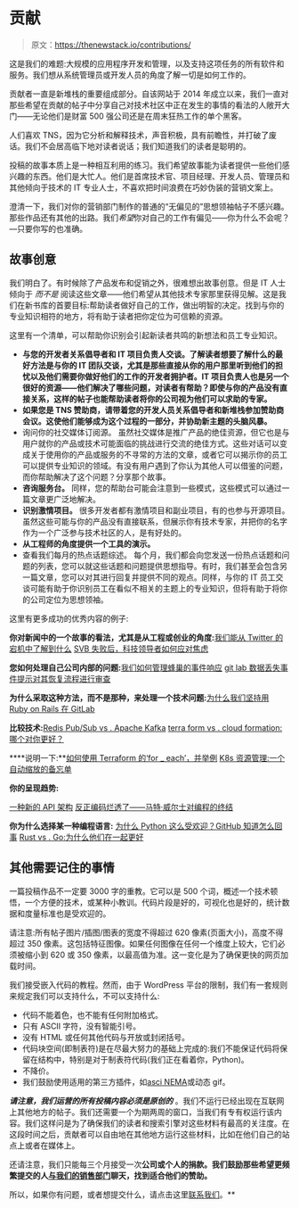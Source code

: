 # 贡献

> 原文：<https://thenewstack.io/contributions/>

这是我们的难题:大规模的应用程序开发和管理，以及支持这项任务的所有软件和服务。我们想从系统管理员或开发人员的角度了解一切是如何工作的。

贡献者一直是新堆栈的重要组成部分。自该网站于 2014 年成立以来，我们一直对那些希望在贡献的帖子中分享自己对技术社区中正在发生的事情的看法的人敞开大门——无论他们是财富 500 强公司还是在周末狂热工作的单个黑客。

人们喜欢 TNS，因为它分析和解释技术，声音积极，具有前瞻性，并打破了废话。我们不会居高临下地对读者说话；我们知道我们的读者是聪明的。

投稿的故事本质上是一种相互利用的练习。我们希望故事能为读者提供一些他们感兴趣的东西。他们是大忙人。他们是首席技术官、项目经理、开发人员、管理员和其他倾向于技术的 IT 专业人士，不喜欢把时间浪费在巧妙伪装的营销文案上。

澄清一下，我们对你的营销部门制作的普通的“无偏见的”思想领袖帖子不感兴趣。那些作品还有其他的出路。我们*希望*你对自己的工作有偏见——你为什么不会呢？—只要你写的也准确。

## 故事创意

我们明白了。有时候除了产品发布和促销之外，很难想出故事创意。但是 IT 人士倾向于 *而不是* 阅读这些文章——他们希望从其他技术专家那里获得见解。这是我们在新书库的首要目标:帮助读者做好自己的工作，做出明智的决定。找到与你的专业知识相符的地方，将有助于读者把你定位为可信赖的资源。

这里有一个清单，可以帮助你识别会引起新读者共鸣的新想法和员工专业知识。

*   **与您的开发者关系倡导者和 IT 项目负责人交谈。了解读者想要了解什么的最好方法是与你的 IT 团队交谈，尤其是那些直接从你的用户那里听到他们的担忧以及他们需要你做好他们的工作的开发者拥护者。IT 项目负责人也是另一个很好的资源——他们解决了哪些问题，对读者有帮助？即使与你的产品没有直接关系，这样的帖子也能帮助读者将你的公司视为他们可以求助的专家。**
*   **如果您是 TNS 赞助商，请带着您的开发人员关系倡导者和新堆栈参加赞助商会议。这使他们能够成为这个过程的一部分，并协助新主题的头脑风暴。**
*   询问你的社交媒体订阅源。 虽然社交媒体是推广产品的绝佳资源，但它也是与用户就你的产品或技术可能面临的挑战进行交流的绝佳方式。这些对话可以变成关于使用你的产品或服务的不寻常的方法的文章，或者它可以揭示你的员工可以提供专业知识的领域。有没有用户遇到了你认为其他人可以借鉴的问题，而你帮助解决了这个问题？分享那个故事。
*   **咨询服务台。** 同样，您的帮助台可能会注意到一些模式，这些模式可以通过一篇文章更广泛地解决。
*   **识别激情项目。** 很多开发者都有激情项目和副业项目，有的也参与开源项目。虽然这些可能与你的产品没有直接联系，但展示你有技术专家，并把你的名字作为一个广泛参与技术社区的人，是有好处的。
*   **从工程师的角度提供一个工具的演示。**
*   查看我们每月的热点话题综述。 每个月，我们都会向您发送一份热点话题和问题的列表，您可以就这些话题和问题提供思想指导。有时，我们甚至会包含另一篇文章，您可以对其进行回复并提供不同的观点。同样，与你的 IT 员工交谈可能有助于你识别员工在看似不相关的主题上的专业知识，但将有助于将你的公司定位为思想领袖。

这里有更多成功的优秀内容的例子:

**你对新闻中的一个故事的看法，尤其是从工程或创业的角度:**[我们能从 Twitter 的宕机中了解到什么](https://thenewstack.io/what-we-can-learn-from-twitters-outages/) [SVB 失败后，科技领导者如何应对焦虑](https://thenewstack.io/how-tech-leaders-are-managing-anxieties-after-svb-failure/)

**您如何处理自己公司内部的问题:**[我们如何管理蜂巢的事件响应](https://thenewstack.io/how-we-manage-incident-response-at-honeycomb/) [git lab 数据丢失事件提示对其恢复流程进行审查](https://thenewstack.io/minimal-data-loss-gitlab-leads-major-review-restore-processes/)

**为什么采取这种方法，而不是那种，来处理一个技术问题:**[为什么我们坚持用 Ruby on Rails 在 GitLab](https://thenewstack.io/why-were-sticking-with-ruby-on-rails-at-gitlab/)

**比较技术:**[Redis Pub/Sub vs . Apache Kafka](https://thenewstack.io/redis-pub-sub-vs-apache-kafka/) [terra form vs . cloud formation:哪个对你更好？](https://thenewstack.io/terraform-vs-cloudformation-which-is-better-for-you/)

 ****说明一下:**[如何使用 Terraform 的‘for _ each’，并举例](https://thenewstack.io/how-to-use-terraforms-for_each-with-examples/)  [K8s 资源管理:一个自动缩放的备忘单](https://thenewstack.io/k8s-resource-management-an-autoscaling-cheat-sheet/)

**你的呈现趋势:**

[一种新的 API 架构](https://thenewstack.io/a-new-architecture-for-apis/) [反正编码烂透了——马特·威尔士对编程的终结](https://thenewstack.io/coding-sucks-anyway-matt-welsh-on-the-end-of-programming/)

**你为什么选择某一种编程语言:**  [为什么 Python 这么受欢迎？GitHub 知道怎么回事](https://thenewstack.io/why-does-python-keep-getting-more-popular-github-knows-whats-up/) [Rust vs . Go:为什么他们在一起更好](https://thenewstack.io/rust-vs-go-why-theyre-better-together/)

## 其他需要记住的事情

一篇投稿作品不一定要 3000 字的重教。它可以是 500 个词，概述一个技术顿悟，一个方便的技术，或某种小教训。代码片段是好的，可视化也是好的，统计数据和度量标准也是受欢迎的。

请注意:所有帖子图片/插图/图表的宽度不得超过 620 像素(页面大小)，高度不得超过 350 像素。这包括特征图像。如果任何图像在任何一个维度上较大，它们必须被缩小到 620 或 350 像素，以最高值为准。这一变化是为了确保更快的网页加载时间。

我们接受嵌入代码的教程。然而，由于 WordPress 平台的限制，我们有一套规则来规定我们可以支持什么，不可以支持什么:

*   代码不能着色，也不能有任何附加格式。
*   只有 ASCII 字符，没有智能引号。
*   没有 HTML 或任何其他代码与开放或封闭括号。
*   代码块空间(即制表符)是在尽最大努力的基础上完成的:我们不能保证代码将保留在结构中，特别是对于制表符代码(我们正在看着你，Python)。
*   不降价。
*   我们鼓励使用适用的第三方插件，如[asci NEMA](https://asciinema.org/)或动态 gif。

***请注意，我们运营的所有投稿内容必须是原创的*** 。我们不运行已经出现在互联网上其他地方的帖子。我们还需要一个为期两周的窗口，当我们有专有权运行该内容。我们这样问是为了确保我们的读者和搜索引擎对这些材料有最高的关注度。在这段时间之后，贡献者可以自由地在其他地方运行这些材料，比如在他们自己的站点上或者在媒体上。

还请注意，我们只能每三个月接受一次**公司或个人的捐款。我们鼓励那些希望更频繁提交的人[与我们的销售部门](mailto:sales@thenewstack.io)聊天，找到适合他们的赞助。**

所以，如果你有问题，或者想提交什么，请点击这里[联系我们](mailto:editorial@thenewstack.io?subject=%5BINQUIRY-CONTRIBUTER%5D)。**